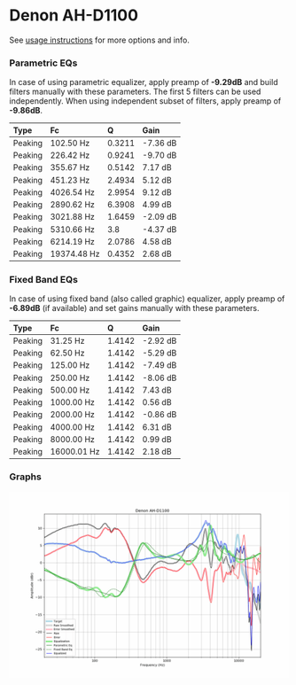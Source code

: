 # Denon AH-D1100
See [usage instructions](https://github.com/jaakkopasanen/AutoEq#usage) for more options and info.

### Parametric EQs
In case of using parametric equalizer, apply preamp of **-9.29dB** and build filters manually
with these parameters. The first 5 filters can be used independently.
When using independent subset of filters, apply preamp of **-9.86dB**.

| Type    | Fc          |      Q | Gain     |
|:--------|:------------|:-------|:---------|
| Peaking | 102.50 Hz   | 0.3211 | -7.36 dB |
| Peaking | 226.42 Hz   | 0.9241 | -9.70 dB |
| Peaking | 355.67 Hz   | 0.5142 | 7.17 dB  |
| Peaking | 451.23 Hz   | 2.4934 | 5.12 dB  |
| Peaking | 4026.54 Hz  | 2.9954 | 9.12 dB  |
| Peaking | 2890.62 Hz  | 6.3908 | 4.99 dB  |
| Peaking | 3021.88 Hz  | 1.6459 | -2.09 dB |
| Peaking | 5310.66 Hz  | 3.8    | -4.37 dB |
| Peaking | 6214.19 Hz  | 2.0786 | 4.58 dB  |
| Peaking | 19374.48 Hz | 0.4352 | 2.68 dB  |

### Fixed Band EQs
In case of using fixed band (also called graphic) equalizer, apply preamp of **-6.89dB**
(if available) and set gains manually with these parameters.

| Type    | Fc          |      Q | Gain     |
|:--------|:------------|:-------|:---------|
| Peaking | 31.25 Hz    | 1.4142 | -2.92 dB |
| Peaking | 62.50 Hz    | 1.4142 | -5.29 dB |
| Peaking | 125.00 Hz   | 1.4142 | -7.49 dB |
| Peaking | 250.00 Hz   | 1.4142 | -8.06 dB |
| Peaking | 500.00 Hz   | 1.4142 | 7.43 dB  |
| Peaking | 1000.00 Hz  | 1.4142 | 0.56 dB  |
| Peaking | 2000.00 Hz  | 1.4142 | -0.86 dB |
| Peaking | 4000.00 Hz  | 1.4142 | 6.31 dB  |
| Peaking | 8000.00 Hz  | 1.4142 | 0.99 dB  |
| Peaking | 16000.01 Hz | 1.4142 | 2.18 dB  |

### Graphs
![](./Denon%20AH-D1100.png)